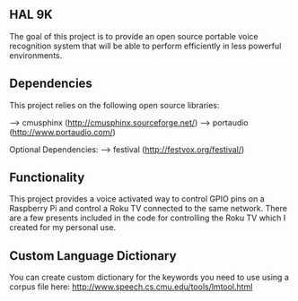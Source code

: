## HAL 9K

The goal of this project is to provide an open source portable voice recognition system that will be able to perform efficiently in less powerful environments.

## Dependencies 

This project relies on the following open source libraries:

--> cmusphinx (http://cmusphinx.sourceforge.net/)
--> portaudio (http://www.portaudio.com/)

Optional Dependencies:
--> festival (http://festvox.org/festival/)

## Functionality

This project provides a voice activated way to control GPIO pins on a Raspberry Pi and control a Roku TV connected to the same network. There are a few presents included in the code for controlling the Roku TV which I created for my personal use.

## Custom Language Dictionary

You can create custom dictionary for the keywords you need to use using a corpus file here: http://www.speech.cs.cmu.edu/tools/lmtool.html